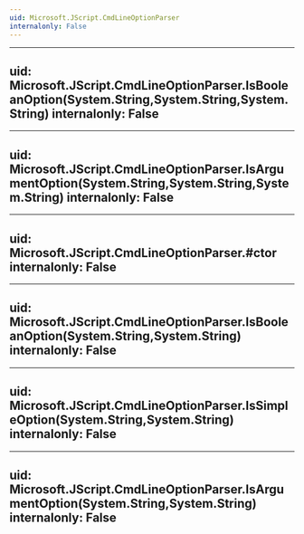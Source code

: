 ```yaml
---
uid: Microsoft.JScript.CmdLineOptionParser
internalonly: False
---
```


---
uid: Microsoft.JScript.CmdLineOptionParser.IsBooleanOption(System.String,System.String,System.String)
internalonly: False
---

---
uid: Microsoft.JScript.CmdLineOptionParser.IsArgumentOption(System.String,System.String,System.String)
internalonly: False
---

---
uid: Microsoft.JScript.CmdLineOptionParser.#ctor
internalonly: False
---

---
uid: Microsoft.JScript.CmdLineOptionParser.IsBooleanOption(System.String,System.String)
internalonly: False
---

---
uid: Microsoft.JScript.CmdLineOptionParser.IsSimpleOption(System.String,System.String)
internalonly: False
---

---
uid: Microsoft.JScript.CmdLineOptionParser.IsArgumentOption(System.String,System.String)
internalonly: False
---
